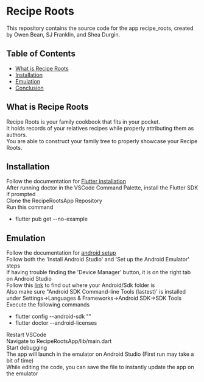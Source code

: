 # Recipe Roots

This repository contains the source code for the app recipe_roots, created by Owen Bean, SJ Franklin, and Shea Durgin.

## Table of Contents

- [What is Recipe Roots](#What-Is-Recipe-Roots)
- [Installation](#Installation)
- [Emulation](#Emulation)
- [Conclusion](#Conclusion)

## What is Recipe Roots
Recipe Roots is your family cookbook that fits in your pocket.  
It holds records of your relatives recipes while properly attributing them as authors.  
You are able to construct your family tree to properly showcase your Recipe Roots.  

## Installation
Follow the documentation for [Flutter installation](https://docs.flutter.dev/get-started/install)  
After running doctor in the VSCode Command Palette, install the Flutter SDK if prompted  
Clone the RecipeRootsApp Repository  
Run this command  
-  flutter pub get --no-example

## Emulation
Follow the documentation for [android setup](https://flutter.dev/docs/get-started/install/windows#android-setup)  
Follow both the 'Install Android Studio' and 'Set up the Android Emulator' steps  
If having trouble finding the 'Device Manager' button, it is on the right tab on Android Studio  
Follow this [link](https://developer.android.com/studio/command-line) to find out where your Android/Sdk folder is  
Also make sure "Android SDK Command-line Tools (lastest)' is installed under Settings->Languages & Frameworks->Android SDK->SDK Tools  
Execute the following commands  
-  flutter config --android-sdk "<path-to-your-android-sdk-path>"
-  flutter doctor --android-licenses

Restart VSCode  
Navigate to RecipeRootsApp/lib/main.dart  
Start debugging  
The app will launch in the emulator on Android Studio (First run may take a bit of time)  
While editing the code, you can save the file to instantly update the app on the emulator  
